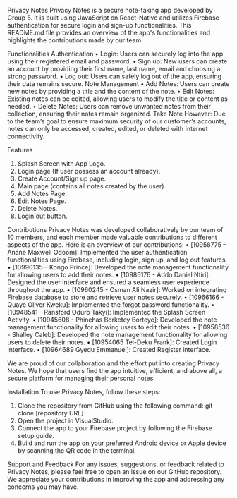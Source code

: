 Privacy Notes
Privacy Notes is a secure note-taking app developed by Group 5. It is built using JavaScript on React-Native and utilizes Firebase authentication for secure login and sign-up functionalities. 
This README.md file provides an overview of the app's functionalities and highlights the contributions made by our team.

Functionalities
Authentication 
• Login: Users can securely log into the app using their registered email and password. 
• Sign up: New users can create an account by providing their first name, last name, email and choosing a strong password. 
• Log out: Users can safely log out of the app, ensuring their data remains secure.
Note Management 
• Add Notes: Users can create new notes by providing a title and the content of the note. 
• Edit Notes: Existing notes can be edited, allowing users to modify the title or content as needed. • Delete Notes: Users can remove unwanted notes from their collection, ensuring their notes remain organized.
Take Note However: Due to the team’s goal to ensure maximum security of our customer’s accounts, notes can only be accessed, created, edited, or deleted with Internet connectivity.

Features
1.	Splash Screen with App Logo.
2.	Login page (If user possess an account already).
3.	Create Account/Sign up page.
4.	Main page (contains all notes created by the user).
5.	Add Notes Page.
6.	Edit Notes Page.
7.	Delete Notes. 
8.	Login out button.


Contributions
Privacy Notes was developed collaboratively by our team of 10 members, and each member made valuable contributions to different aspects of the app. Here is an overview of our contributions:
• [10958775 – Anane Maxwell Odoom]: Implemented the user authentication functionalities using Firebase, including login, sign up, and log out features.
• [10990135 – Kongo Prince]: Developed the note management functionality for allowing users to add their notes.
• [10986176 - Addo Daniel Ntiri]: Designed the user interface and ensured a seamless user experience throughout the app.
• [10960245 - Osman Ali Nazir]: Worked on integrating Firebase database to store and retrieve user notes securely.
• [10966166 - Quaye Oliver Kweku]: Implemented the forgot password functionality.
• [10948541 - Ransford Oduro Takyi]: Implemented the Splash Screen Activity.
• [10945608 - Phinehas Borketey Borteye]: Developed the note management functionality for allowing users to edit their notes.
• [10958536 - Shalley Caleb]: Developed the note management functionality for allowing users to delete their notes.
• [10954065 Tei-Deku Frank]: Created Login interface.
• [10964689 Gyedu Emmanuel]: Created Register interface.


We are proud of our collaboration and the effort put into creating Privacy Notes. We hope that users find the app intuitive, efficient, and above all, a secure platform for managing their personal notes.

Installation
To use Privacy Notes, follow these steps:
1.	Clone the repository from GitHub using the following command:
git clone [repository URL]
2.	Open the project in VisualStudio.
3.	Connect the app to your Firebase project by following the Firebase setup guide.
4.	Build and run the app on your preferred Android device or Apple device by scanning the QR code in the terminal.

Support and Feedback
For any issues, suggestions, or feedback related to Privacy Notes, please feel free to open an issue on our GitHub repository. We appreciate your contributions in improving the app and addressing any concerns you may have.

